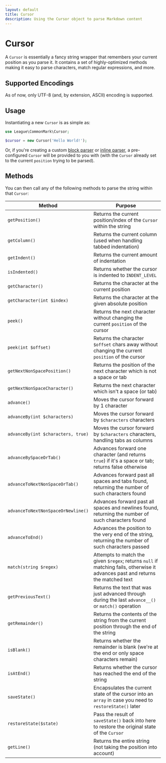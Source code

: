 ```yaml
---
layout: default
title: Cursor
description: Using the Cursor object to parse Markdown content
---
```


# Cursor

A `Cursor` is essentially a fancy string wrapper that remembers your current position as you parse it.  It contains a set of highly-optimized methods making it easy to parse characters, match regular expressions, and more.

## Supported Encodings

As of now, only UTF-8 (and, by extension, ASCII) encoding is supported.

## Usage

Instantiating a new `Cursor` is as simple as:

```php
use League\CommonMark\Cursor;

$cursor = new Cursor('Hello World!');
```

Or, if you're creating a custom [block parser](/1.5/customization/block-parsing/) or [inline parser](/1.5/customization/inline-parsing/), a pre-configured `Cursor` will be provided to you with (with the `Cursor` already set to the current `position` trying to be parsed).

## Methods

You can then call any of the following methods to parse the string within that `Cursor`:

| Method                             | Purpose                                                                                                                         |
| ---------------------------------- | ------------------------------------------------------------------------------------------------------------------------------- |
| `getPosition()`                    | Returns the current position/index of the `Cursor` within the string                                                            |
| `getColumn()`                      | Returns the current column (used when handling tabbed indentation)                                                              |
| `getIndent()`                      | Returns the current amount of indentation                                                                                       |
| `isIndented()`                     | Returns whether the cursor is indented to `INDENT_LEVEL`                                                                        |
| `getCharacter()`                   | Returns the character at the current position                                                                                   |
| `getCharacter(int $index)`         | Returns the character at the given absolute position                                                                            |
| `peek()`                           | Returns the next character without changing the current `position` of the cursor                                                |
| `peek(int $offset)`                | Returns the character `$offset` chars away without changing the current `position` of the cursor                                |
| `getNextNonSpacePosition()`        | Returns the position of the next character which is not a space or tab                                                          |
| `getNextNonSpaceCharacter()`       | Returns the next character which isn't a space (or tab)                                                                         |
| `advance()`                        | Moves the cursor forward by 1 character                                                                                         |
| `advanceBy(int $characters)`       | Moves the cursor forward by `$characters` characters                                                                            |
| `advanceBy(int $characters, true)` | Moves the cursor forward by `$characters` characters, handling tabs as columns                                                  |
| `advanceBySpaceOrTab()`            | Advances forward one character (and returns `true`) if it's a space or tab; returns false otherwise                             |
| `advanceToNextNonSpaceOrTab()`     | Advances forward past all spaces and tabs found, returning the number of such characters found                                  |
| `advanceToNextNonSpaceOrNewline()` | Advances forward past all spaces and newlines found, returning the number of such characters found                              |
| `advanceToEnd()`                   | Advances the position to the very end of the string, returning the number of such characters passed                             |
| `match(string $regex)`             | Attempts to match the given `$regex`; returns `null` if matching fails, otherwise it advances past and returns the matched text |
| `getPreviousText()`                | Returns the text that was just advanced through during the last `advance__()` or `match()` operation                            |
| `getRemainder()`                   | Returns the contents of the string from the current position through the end of the string                                      |
| `isBlank()`                        | Returns whether the remainder is blank (we're at the end or only space characters remain)                                       |
| `isAtEnd()`                        | Returns whether the cursor has reached the end of the string                                                                    |
| `saveState()`                      | Encapsulates the current state of the cursor into an `array` in case you need to `restoreState()` later                         |
| `restoreState($state)`             | Pass the result of `saveState()` back into here to restore the original state of the `Cursor`                                   |
| `getLine()`                        | Returns the entire string (not taking the position into account)                                                                |
